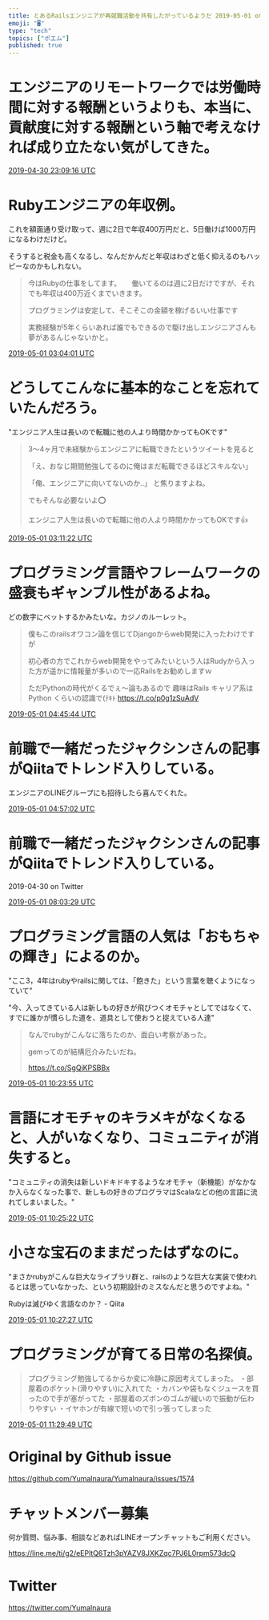 ```yaml
---
title: とあるRailsエンジニアが再就職活動を共有したがっているようだ 2019-05-01 on Twitter
emoji: "🖥"
type: "tech"
topics: ["ポエム"]
published: true
---
```


# エンジニアのリモートワークでは労働時間に対する報酬というよりも、本当に、貢献度に対する報酬という軸で考えなければ成り立たない気がしてきた。



<a href="https://twitter.com/YumaInaura/status/1123363719994470402">2019-04-30 23:09:16 UTC</a>
# Rubyエンジニアの年収例。


これを額面通り受け取って、週に2日で年収400万円だと、5日働けば1000万円になるわけだけど。

そうすると税金も高くなるし、なんだかんだと年収はわざと低く抑えるのもハッピーなのかもしれない。

>今はRubyの仕事をしてます。
>　
>働いてるのは週に2日だけですが、それでも年収は400万近くまでいきます。
>
>プログラミングは安定して、そこそこの金額を稼げるいい仕事です
>
>実務経験が5年くらいあれば誰でもできるので駆け出しエンジニアさんも夢があるんじゃないかと。

<a href="https://twitter.com/YumaInaura/status/1123422796950822913">2019-05-01 03:04:01 UTC</a>
# どうしてこんなに基本的なことを忘れていたんだろう。


"エンジニア人生は長いので転職に他の人より時間かかってもOKです"

>3〜4ヶ月で未経験からエンジニアに転職できたというツイートを見ると
>
>「え、おなじ期間勉強してるのに俺はまだ転職できるほどスキルない」
>
>「俺、エンジニアに向いてないのか..」
>と焦りますよね。
>
>でもそんな必要ないよ⭕
>
>エンジニア人生は長いので転職に他の人より時間かかってもOKです👍

<a href="https://twitter.com/YumaInaura/status/1123424644579508225">2019-05-01 03:11:22 UTC</a>
# プログラミング言語やフレームワークの盛衰もギャンブル性があるよね。
どの数字にベットするかみたいな。カジノのルーレット。

>僕もこのrailsオワコン論を信じてDjangoからweb開発に入ったわけですが
>
>初心者の方でこれからweb開発をやってみたいという人はRudyから入った方が遥かに情報量が多いので一応Railsをお勧めしますｗ
>
>ただPythonの時代がくるでぇ～論もあるので
>趣味はRails
>キャリア系はPython
>くらいの認識で(ﾃｷﾄ https://t.co/p0g1zSuAdV

<a href="https://twitter.com/YumaInaura/status/1123448392326295553">2019-05-01 04:45:44 UTC</a>
# 前職で一緒だったジャクシンさんの記事がQiitaでトレンド入りしている。


エンジニアのLINEグループにも招待したら喜んでくれた。


<a href="https://twitter.com/YumaInaura/status/1123451235997298695">2019-05-01 04:57:02 UTC</a>
# 前職で一緒だったジャクシンさんの記事がQiitaでトレンド入りしている。
  2019-04-30 on Twitter


<a href="https://twitter.com/YumaInaura/status/1123498158997295104">2019-05-01 08:03:29 UTC</a>
# プログラミング言語の人気は「おもちゃの輝き」によるのか。


"ここ3，4年はrubyやrailsに関しては、「飽きた」という言葉を聴くようになっていて"

"今、入ってきている人は新しもの好きが飛びつくオモチャとしてではなくて、すでに誰かが慣らした道を、道具として使おうと捉えている人達"

>なんでrubyがこんなに落ちたのか、面白い考察があった。
>
>gemってのが結構厄介みたいだね。
>
>https://t.co/SgQjKPSBBx

<a href="https://twitter.com/YumaInaura/status/1123533501989396480">2019-05-01 10:23:55 UTC</a>
# 言語にオモチャのキラメキがなくなると、人がいなくなり、コミュニティが消失すると。


"コミュニティの消失は新しいドキドキするようなオモチャ（新機能）がなかなか入らなくなった事で、新しもの好きのプログラマはScalaなどの他の言語に流れてしまいました。"


<a href="https://twitter.com/YumaInaura/status/1123533864381501441">2019-05-01 10:25:22 UTC</a>
# 小さな宝石のままだったはずなのに。


"まさかrubyがこんな巨大なライブラリ群と、railsのような巨大な実装で使われるとは思っていなかった、という初期設計のミスなんだと思うのですよね。"

Rubyは滅びゆく言語なのか？ - Qiita


<a href="https://twitter.com/YumaInaura/status/1123534389617422336">2019-05-01 10:27:27 UTC</a>
# プログラミングが育てる日常の名探偵。


>プログラミング勉強してるからか変に冷静に原因考えてしまった。
>・部屋着のポケット(滑りやすい)に入れてた
>・カバンや袋もなくジュースを買ったので手が塞がってた
>・部屋着のズボンのゴムが緩いので振動が伝わりやすい
>・イヤホンが有線で短いので引っ張ってしまった

<a href="https://twitter.com/YumaInaura/status/1123550084342247426">2019-05-01 11:29:49 UTC</a>



# Original by Github issue

https://github.com/YumaInaura/YumaInaura/issues/1574








<!-- Update From Qiita API -->

# チャットメンバー募集


何か質問、悩み事、相談などあればLINEオープンチャットもご利用ください。

https://line.me/ti/g2/eEPltQ6Tzh3pYAZV8JXKZqc7PJ6L0rpm573dcQ





# Twitter


https://twitter.com/YumaInaura


<!-- Update From Qiita API -->



